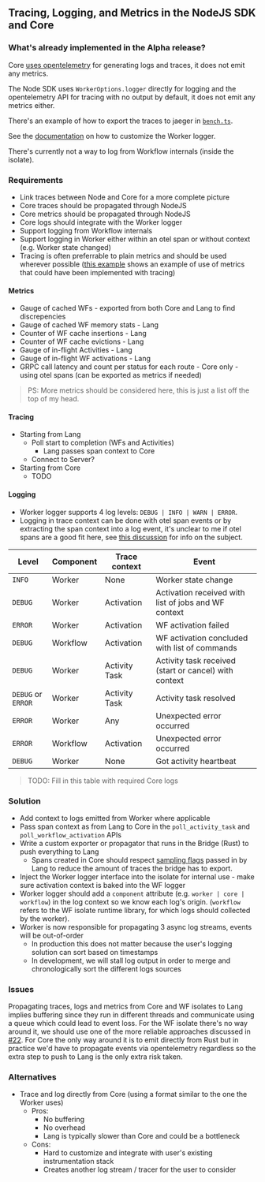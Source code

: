 ## Tracing, Logging, and Metrics in the NodeJS SDK and Core

### What's already implemented in the Alpha release?

Core [uses opentelemetry](https://github.com/temporalio/sdk-core#debugging) for generating logs and traces, it does not emit any metrics.

The Node SDK uses `WorkerOptions.logger` directly for logging and the opentelemetry API for tracing with no output by default, it does not emit any metrics either.

There's an example of how to export the traces to jaeger in [`bench.ts`](https://github.com/temporalio/sdk-node/blob/a25c0feca791a195eb5e50cf8c0fd9e0b5a1db83/packages/test/src/bench.ts#L105).

See the [documentation](https://docs.temporal.io/docs/node/logging/) on how to customize the Worker logger.

There's currently not a way to log from Workflow internals (inside the isolate).

### Requirements

- Link traces between Node and Core for a more complete picture
- Core traces should be propagated through NodeJS
- Core metrics should be propagated through NodeJS
- Core logs should integrate with the Worker logger
- Support logging from Workflow internals
- Support logging in Worker either within an otel span or without context (e.g. Worker state changed)
- Tracing is often preferrable to plain metrics and should be used wherever possible ([this example](https://github.com/temporalio/samples-go/blob/master/metrics/metrics.go) shows an example of use of metrics that could have been implemented with tracing)

#### Metrics

- Gauge of cached WFs - exported from both Core and Lang to find discrepencies
- Gauge of cached WF memory stats - Lang
- Counter of WF cache insertions - Lang
- Counter of WF cache evictions - Lang
- Gauge of in-flight Activities - Lang
- Gauge of in-flight WF activations - Lang
- GRPC call latency and count per status for each route - Core only - using otel spans (can be exported as metrics if needed)

> PS: More metrics should be considered here, this is just a list off the top of my head.

#### Tracing

- Starting from Lang
  - Poll start to completion (WFs and Activities)
    - Lang passes span context to Core
  - Connect to Server?
- Starting from Core
  - TODO

#### Logging

- Worker logger supports 4 log levels: `DEBUG | INFO | WARN | ERROR`.
- Logging in trace context can be done with otel span events or by extracting the span context into a log event, it's unclear to me if otel spans are a good fit here, see [this discussion](https://github.com/open-telemetry/opentelemetry-specification/issues/67) for info on the subject.

| Level              | Component | Trace context | Event                                                 |
| ------------------ | --------- | ------------- | ----------------------------------------------------- |
| `INFO`             | Worker    | None          | Worker state change                                   |
| `DEBUG`            | Worker    | Activation    | Activation received with list of jobs and WF context  |
| `ERROR`            | Worker    | Activation    | WF activation failed                                  |
| `DEBUG`            | Workflow  | Activation    | WF activation concluded with list of commands         |
| `DEBUG`            | Worker    | Activity Task | Activity task received (start or cancel) with context |
| `DEBUG` or `ERROR` | Worker    | Activity Task | Activity task resolved                                |
| `ERROR`            | Worker    | Any           | Unexpected error occurred                             |
| `ERROR`            | Workflow  | Activation    | Unexpected error occurred                             |
| `DEBUG`            | Worker    | None          | Got activity heartbeat                                |

> TODO: Fill in this table with required Core logs

### Solution

- Add context to logs emitted from Worker where applicable
- Pass span context as from Lang to Core in the `poll_activity_task` and `poll_workflow_activation` APIs
- Write a custom exporter or propagator that runs in the Bridge (Rust) to push everything to Lang
  - Spans created in Core should respect [sampling flags](https://github.com/open-telemetry/opentelemetry-specification/blob/main/specification/trace/sdk.md#sampling) passed in by Lang to reduce the amount of traces the bridge has to export.
- Inject the Worker logger interface into the isolate for internal use - make sure activation context is baked into the WF logger
- Worker logger should add a `component` attribute (e.g. `worker | core | workflow`) in the log context so we know each log's origin. (`workflow` refers to the WF isolate runtime library, for which logs should collected by the worker).
- Worker is now responsible for propagating 3 async log streams, events will be out-of-order
  - In production this does not matter because the user's logging solution can sort based on timestamps
  - In development, we will stall log output in order to merge and chronologically sort the different logs sources

### Issues

Propagating traces, logs and metrics from Core and WF isolates to Lang implies buffering since they run in different threads and communicate using a queue which could lead to event loss.
For the WF isolate there's no way around it, we should use one of the more reliable approaches discussed in [#22](https://github.com/temporalio/proposals/pull/22).
For Core the only way around it is to emit directly from Rust but in practice we'd have to propagate events via opentelemetry regardless so the extra step to push to Lang is the only extra risk taken.

### Alternatives

- Trace and log directly from Core (using a format similar to the one the Worker uses)
  - Pros:
    - No buffering
    - No overhead
    - Lang is typically slower than Core and could be a bottleneck
  - Cons:
    - Hard to customize and integrate with user's existing instrumentation stack
    - Creates another log stream / tracer for the user to consider
